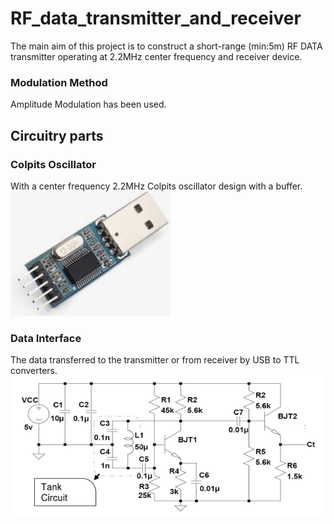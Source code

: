 # RF_data_transmitter_and_receiver
The main aim of this project is to construct a short-range (min:5m) RF DATA
transmitter operating at 2.2MHz center frequency and receiver device.

### Modulation Method
Amplitude Modulation has been used. 
 
 ## Circuitry parts
 ### Colpits Oscillator
 With a center frequency 2.2MHz Colpits oscillator design with a buffer. 
 ![colpitts](https://github.com/ErmanIZTECH/RF_data_transmitter_and_receiver/blob/master/USB_TTL.PNG?raw=true)
 ### Data Interface
 The data transferred to the transmitter or from receiver by USB to TTL converters.
 ![USBTTL](https://github.com/ErmanIZTECH/RF_data_transmitter_and_receiver/blob/master/colpitts.PNG?raw=true)
